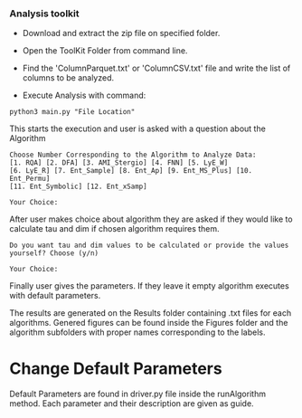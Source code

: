 ### Analysis toolkit

- Download and extract the zip file on specified folder. 
- Open the ToolKit Folder from command line. 
- Find the 'ColumnParquet.txt' or 'ColumnCSV.txt' file and write the list of columns to be analyzed.

- Execute Analysis with command: 

```
python3 main.py "File Location"
```
This starts the execution and user is asked with a question about the Algorithm
```
Choose Number Corresponding to the Algorithm to Analyze Data:
[1. RQA] [2. DFA] [3. AMI_Stergio] [4. FNN] [5. LyE_W]
[6. LyE_R] [7. Ent_Sample] [8. Ent_Ap] [9. Ent_MS_Plus] [10. Ent_Permu]
[11. Ent_Symbolic] [12. Ent_xSamp]

Your Choice: 
```
After user makes choice about algorithm they are asked if they would like to calculate tau and dim if chosen algorithm requires them.

```
Do you want tau and dim values to be calculated or provide the values yourself? Choose (y/n)

Your Choice: 
```
Finally user gives the parameters. If they leave it empty algorithm executes with default parameters.

The results are generated on the Results folder containing .txt files for each algorithms.
Genered figures can be found inside the Figures folder and the algorithm subfolders with proper names corresponding to the labels.


# Change Default Parameters
Default Parameters are found in driver.py file inside the runAlgorithm method. Each parameter and their description are given as guide. 

